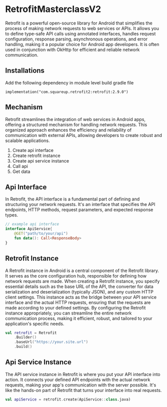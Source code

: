 # RetrofitMasterclassV2

Retrofit is a powerful open-source library for Android that simplifies the process of making network requests to web services or APIs. It allows you to define type-safe API calls using annotated interfaces, handles request configuration, response parsing, asynchronous operations, and error handling, making it a popular choice for Android app developers. It is often used in conjunction with OkHttp for efficient and reliable network communication.

## Installations
Add the following dependency in module level build gradle file
```
implementation("com.squareup.retrofit2:retrofit:2.9.0")
```

## Mechanism
Retrofit streamlines the integration of web services in Android apps, offering a structured mechanism for handling network requests. This organized approach enhances the efficiency and reliability of communication with external APIs, allowing developers to create robust and scalable applications.

1. Create api interface
2. Create retrofit instance
3. Create api service instance
4. Call api
5. Get data

## Api Interface
In Retrofit, the API interface is a fundamental part of defining and structuring your network requests. It's an interface that specifies the API endpoints, HTTP methods, request parameters, and expected response types.
```kt
// example api interface
interface ApiService{  
    @GET("path/to/your/api")  
    fun data(): Call<ResponseBody>  
}
```

## Retrofit Instance
A Retrofit instance in Android is a central component of the Retrofit library. It serves as the core configuration hub, responsible for defining how network requests are made. When creating a Retrofit instance, you specify essential details such as the base URL of the API, the converter for data serialization and deserialization (typically JSON), and any custom HTTP client settings. This instance acts as the bridge between your API service interface and the actual HTTP requests, ensuring that the requests are made according to your defined settings. By configuring the Retrofit instance appropriately, you can streamline the entire network communication process, making it efficient, robust, and tailored to your application's specific needs.
```kt
val retrofit = Retrofit  
    .Builder()  
    .baseUrl("https://your.site.url")  
    .build()
```

## Api Service Instance
The API service instance in Retrofit is where you put your API interface into action. It connects your defined API endpoints with the actual network requests, making your app's communication with the server possible. It's like the hands-on part of Retrofit that turns your interface into real requests.
```kt
val apiService = retrofit.create(ApiService::class.java)
```

<!--stackedit_data:
eyJoaXN0b3J5IjpbNjg1MDcwNjc3LDMwNTE3MzIyMywyMDg2OT
c1NTY5LDE2NDY5MTM0NywtNzY4MzkwOTU2LC0yMDkxNjYwMzIs
LTYzNzM0NjAyLDY4MzEzMTExMCwtMjI1ODk1NTkxLDE4NDcwNT
c5MSwtMTk4NDUwOTM5OF19
-->
